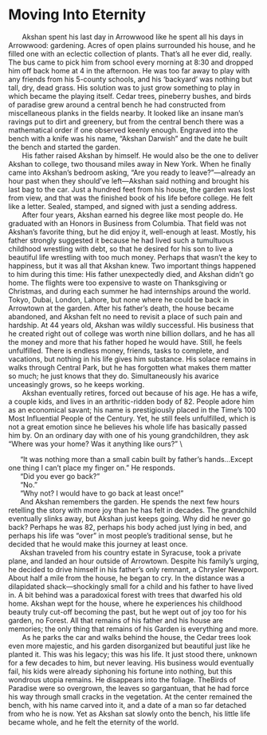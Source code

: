 # Moving Into Eternity

&nbsp;&nbsp;&nbsp;&nbsp;&nbsp;&nbsp; Akshan spent his last day in Arrowwood like he spent all his days in Arrowwood:
gardening. Acres of open plains surrounded his house, and he filled one with an eclectic
collection of plants. That’s all he ever did, really. The bus came to pick him from school
every morning at 8:30 and dropped him off back home at 4 in the afternoon. He was too
far away to play with any friends from his 5-county schools, and his ‘backyard’ was
nothing but tall, dry, dead grass. His solution was to just grow something to play in
which became the playing itself. Cedar trees, pineberry bushes, and birds of paradise
grew around a central bench he had constructed from miscellaneous planks in the fields
nearby. It looked like an insane man’s ravings put to dirt and greenery, but from the
central bench there was a mathematical order if one observed keenly enough. Engraved
into the bench with a knife was his name, “Akshan Darwish” and the date he built the
bench and started the garden. \
&nbsp;&nbsp;&nbsp;&nbsp;&nbsp;&nbsp; His father raised Akshan by himself. He would also be the one to deliver Akshan
to college, two thousand miles away in New York. When he finally came into Akshan’s
bedroom asking, “Are you ready to leave?”—already an hour past when they should’ve
left—Akshan said nothing and brought his last bag to the car. Just a hundred feet from
his house, the garden was lost from view, and that was the finished book of his life
before college. He felt like a letter. Sealed, stamped, and signed with just a sending
address. \
&nbsp;&nbsp;&nbsp;&nbsp;&nbsp;&nbsp; After four years, Akshan earned his degree like most people do. He graduated
with an Honors in Business from Columbia. That field was not Akshan’s favorite thing,
but he did enjoy it, well-enough at least. Mostly, his father strongly suggested it because
he had lived such a tumultuous childhood wrestling with debt, so that he desired for his
son to live a beautiful life wrestling with too much money. Perhaps that wasn’t the key to
happiness, but it was all that Akshan knew. Two important things happened to him
during this time: His father unexpectedly died, and Akshan didn’t go home. The flights
were too expensive to waste on Thanksgiving or Christmas, and during each summer he
had internships around the world. Tokyo, Dubai, London, Lahore, but none where he
could be back in Arrowtown at the garden. After his father’s death, the house became
abandoned, and Akshan felt no need to revisit a place of such pain and hardship.
At 44 years old, Akshan was wildly successful. His business that he created right
out of college was worth nine billion dollars, and he has all the money and more that his
father hoped he would have. Still, he feels unfulfilled. There is endless money, friends,
tasks to complete, and vacations, but nothing in his life gives him substance. His solace
remains in walks through Central Park, but he has forgotten what makes them matter so
much; he just knows that they do. Simultaneously his avarice unceasingly grows, so he
keeps working. \
&nbsp;&nbsp;&nbsp;&nbsp;&nbsp;&nbsp; Akshan eventually retires, forced out because of his age. He has a wife, a couple
kids, and lives in an arthritic-ridden body of 82. People adore him as an economical
savant; his name is prestigiously placed in the Time’s 100 Most Influential People of the
Century. Yet, he still feels unfulfilled, which is not a great emotion since he believes his
whole life has basically passed him by. On an ordinary day with one of his young
grandchildren, they ask “Where was your home? Was it anything like ours?” \

&nbsp;&nbsp;&nbsp;&nbsp;&nbsp;&nbsp;“It was nothing more than a small cabin built by father’s hands…Except one
thing I can’t place my finger on.” He responds. \
&nbsp;&nbsp;&nbsp;&nbsp;&nbsp;&nbsp;“Did you ever go back?” \
&nbsp;&nbsp;&nbsp;&nbsp;&nbsp;&nbsp;“No.” \
&nbsp;&nbsp;&nbsp;&nbsp;&nbsp;&nbsp;“Why not? I would have to go back at least once!” \
&nbsp;&nbsp;&nbsp;&nbsp;&nbsp;&nbsp;And Akshan remembers the garden. He spends the next few hours retelling the
story with more joy than he has felt in decades. The grandchild eventually slinks away,
but Akshan just keeps going. Why did he never go back? Perhaps he was 82, perhaps his
body ached just lying in bed, and perhaps his life was “over” in most people’s traditional
sense, but he decided that he would make this journey at least once. \
&nbsp;&nbsp;&nbsp;&nbsp;&nbsp;&nbsp;Akshan traveled from his country estate in Syracuse, took a private plane, and
landed an hour outside of Arrowtown. Despite his family’s urging, he decided to drive
himself in his father’s only remnant, a Chrysler Newport. About half a mile from the
house, he began to cry. In the distance was a dilapidated shack—shockingly small for a
child and his father to have lived in. A bit behind was a paradoxical forest with trees that
dwarfed his old home. Akshan wept for the house, where he experiences his childhood
beauty truly cut-off becoming the past, but he wept out of joy too for his garden, no
Forest. All that remains of his father and his house are memories; the only thing that
remains of his Garden is everything and more. \
&nbsp;&nbsp;&nbsp;&nbsp;&nbsp;&nbsp; As he parks the car and walks behind the house, the Cedar trees look even more
majestic, and his garden disorganized but beautiful just like he planted it. This was his
legacy; this was his life. It just stood there, unknown for a few decades to him, but never
leaving. His business would eventually fail, his kids were already siphoning his fortune
into nothing, but this wondrous utopia remains. He disappears into the foliage. TheBirds of Paradise were so overgrown, the leaves so gargantuan, that he had force his way through small cracks in the vegetation. At the center remained the bench, with his name
carved into it, and a date of a man so far detached from who he is now. Yet as Akshan sat
slowly onto the bench, his little life became whole, and he felt the eternity of the world.